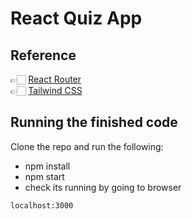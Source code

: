 # React Quiz App

## Reference

👉🏻 [React Router](https://reactrouter.com/docs/en/v6/getting-started/installation)
<br>
👉🏻 [Tailwind CSS](https://tailwindcss.com/docs/guides/create-react-app)
<br>

## Running the finished code

Clone the repo and run the following:

- npm install
- npm start
- check its running by going to browser

```
localhost:3000

```
